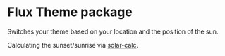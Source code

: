 # Flux Theme package

Switches your theme based on your location and the position of the sun.

Calculating the sunset/sunrise via [solar-calc](https://www.npmjs.com/package/solar-calc).
